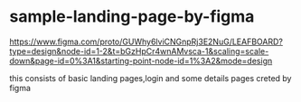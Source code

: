 # sample-landing-page-by-figma
https://www.figma.com/proto/GUWhy6lviCNGnpRj3E2NuG/LEAFBOARD?type=design&node-id=1-2&t=bGzHpCr4wnAMvsca-1&scaling=scale-down&page-id=0%3A1&starting-point-node-id=1%3A2&mode=design

this consists of basic landing pages,login and some details pages creted by figma
